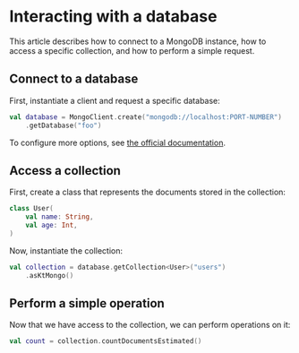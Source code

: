 # Interacting with a database

This article describes how to connect to a MongoDB instance, how to access a specific collection, and how to perform a simple request.

## Connect to a database

First, instantiate a client and request a specific database:
```kotlin
val database = MongoClient.create("mongodb://localhost:PORT-NUMBER")
	.getDatabase("foo")
```

To configure more options, see [the official documentation](https://www.mongodb.com/docs/drivers/kotlin-sync/).

## Access a collection

First, create a class that represents the documents stored in the collection:
```kotlin
class User(
	val name: String,
	val age: Int,
)
```

Now, instantiate the collection:
```kotlin
val collection = database.getCollection<User>("users")
	.asKtMongo()
```

## Perform a simple operation

Now that we have access to the collection, we can perform operations on it:
```kotlin
val count = collection.countDocumentsEstimated()
```
